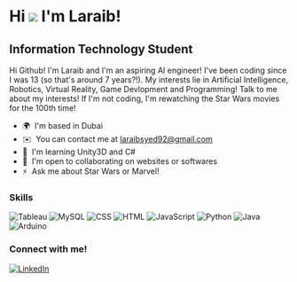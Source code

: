 Hi ![](https://user-images.githubusercontent.com/18350557/176309783-0785949b-9127-417c-8b55-ab5a4333674e.gif) I'm Laraib!
===================================================================================================================================

Information Technology Student
------------------------------

Hi Github! I'm Laraib and I'm an aspiring AI engineer! I've been coding since I was 13 (so that's around 7 years?!). My interests lie in Artificial Intelligence, Robotics, Virtual Reality, Game Devlopment and Programming! Talk to me about my interests! If I'm not coding, I'm rewatching the Star Wars movies for the 100th time!

* 🌍  I'm based in Dubai
* ✉️  You can contact me at [laraibsyed92@gmail.com](mailto:laraibsyed92@gmail.com)
* 🧠  I'm learning Unity3D and C#
* 🤝  I'm open to collaborating on websites or softwares
* ⚡  Ask me about Star Wars or Marvel!

### Skills

![Tableau](https://img.shields.io/badge/Tableau-E97627?style=for-the-badge&logo=Tableau&logoColor=white)
![MySQL](https://img.shields.io/badge/MySQL-005C84?style=for-the-badge&logo=mysql&logoColor=white)
![CSS](https://img.shields.io/badge/CSS3-1572B6?style=for-the-badge&logo=css3&logoColor=white)
![HTML](https://img.shields.io/badge/HTML5-E34F26?style=for-the-badge&logo=html5&logoColor=white)
![JavaScript](https://img.shields.io/badge/JavaScript-323330?style=for-the-badge&logo=javascript&logoColor=F7DF1E)
![Python](https://img.shields.io/badge/Python-FFD43B?style=for-the-badge&logo=python&logoColor=blue)
![Java](https://img.shields.io/badge/java-%23ED8B00.svg?style=for-the-badge&logo=openjdk&logoColor=white)
![Arduino](https://img.shields.io/badge/Arduino-00979D?style=for-the-badge&logo=Arduino&logoColor=white)

### Connect with me!

[![LinkedIn](https://img.shields.io/badge/linkedin-%230077B5.svg?style=for-the-badge&logo=linkedin&logoColor=white)](https://www.linkedin.com/in/laraibsyed)

